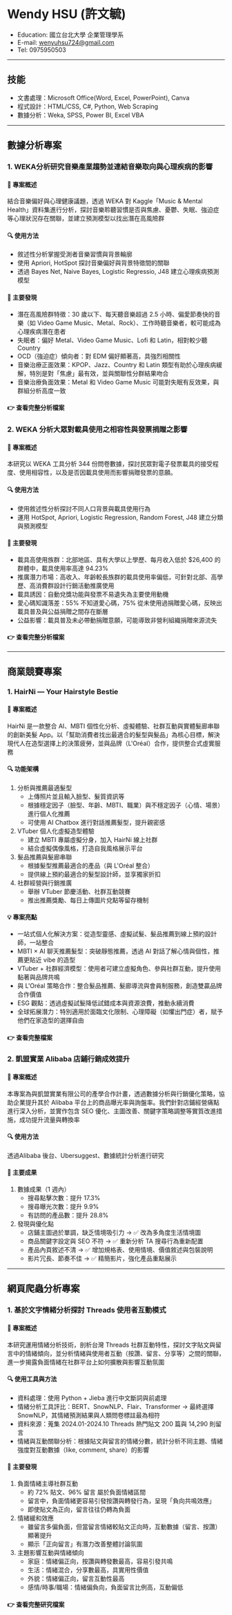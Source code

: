 # Wendy HSU (許文毓)
- Education: 國立台北大學 企業管理學系
- E-mail: wenyuhsu724@gmail.com
- Tel: 0975950503
---
## 技能
- 文書處理：Microsoft Office(Word, Excel, PowerPoint), Canva
- 程式設計：HTML/CSS, C#, Python, Web Scraping
- 數據分析：Weka, SPSS, Power BI, Excel VBA 
---
## 數據分析專案
### 1. WEKA分析研究音樂產業趨勢並連結音樂取向與心理疾病的影響
#### 🧠 專案概述  
結合音樂偏好與心理健康議題，透過 WEKA 對 Kaggle「Music & Mental Health」資料集進行分析，探討音樂聆聽習慣是否與焦慮、憂鬱、失眠、強迫症等心理狀況存在關聯，並建立預測模型以找出潛在高風險群
#### 🔍 使用方法
- 敘述性分析掌握受測者音樂習慣與背景輪廓
- 使用 Apriori, HotSpot 探討音樂偏好與背景特徵間的關聯
- 透過 Bayes Net, Naive Bayes, Logistic Regressio, J48 建立心理疾病預測模型  
#### 🌟 主要發現
- 潛在高風險群特徵：30 歲以下、每天聽音樂超過 2.5 小時、偏愛節奏快的音樂（如 Video Game Music、Metal、Rock）、工作時聽音樂者，較可能成為心理疾病潛在患者
- 失眠者：偏好 Metal、Video Game Music、Lofi 和 Latin，相對較少聽 Country
- OCD（強迫症）傾向者：對 EDM 偏好顯著高，具強烈相關性
- 音樂治療正面效果：KPOP、Jazz、Country 和 Latin 類型有助於心理疾病緩解，特別是對「焦慮」最有效，並與關聯性分群結果吻合
- 音樂治療負面效果：Metal 和 Video Game Music 可能對失眠有反效果，與群組分析高度一致      
#### 👉 查看完整分析檔案

### 2. WEKA 分析大眾對載具使用之相容性與發票捐贈之影響
#### 🧠 專案概述
本研究以 WEKA 工具分析 344 份問卷數據，探討民眾對電子發票載具的接受程度、使用相容性，以及是否因載具使用而影響捐贈發票的意願。  
#### 🔍 使用方法
- 使用敘述性分析探討不同人口背景與載具使用行為
- 運用 HotSpot, Apriori, Logistic Regression, Random Forest, J48 建立分類與預測模型
#### 🌟 主要發現
- 載具高使用族群：北部地區、具有大學以上學歷、每月收入低於 $26,400 的群體中，載具使用率高達 94.23%
- 推廣潛力市場：高收入、年齡較長族群的載具使用率偏低，可針對北部、高學歷、高消費群設計行銷活動推廣使用
- 載具誘因：自動兌獎功能與發票不易遺失為主要使用動機
- 愛心碼知識落差：55% 不知道愛心碼，75% 從未使用過捐贈愛心碼，反映出載具普及與公益捐贈之間存在斷層
- 公益影響：載具普及未必帶動捐贈意願，可能導致非營利組織捐贈來源流失  
#### 👉 查看完整分析檔案
---
## 商業競賽專案
### 1. HairNi — Your Hairstyle Bestie
#### 🧠 專案概述
HairNi 是一款整合 AI、MBTI 個性化分析、虛擬體驗、社群互動與實體髮廊串聯的創新美髮 App。以「幫助消費者找出最適合的髮型與髮品」為核心目標，解決現代人在造型選擇上的決策疲勞，並與品牌（L'Oréal）合作，提供整合式虛實服務
#### 🔍 功能架構
1. 分析與推薦最適髮型
   - 上傳照片並且輸入臉型、髮質資訊等
   - 根據穩定因子（臉型、年齡、MBTI、職業）與不穩定因子（心情、場景）進行個人化推薦
   - 可使用 AI Chatbox 進行對話推薦髮型，提升親密感
2. VTuber 個人化虛擬造型體驗
   - 建立 MBTI 專屬虛擬分身，加入 HairNi 線上社群
   - 結合虛擬偶像風格，打造自我風格展示平台
3. 髮品推薦與髮廊串聯
   - 根據髮型推薦最適合的產品（與 L'Oréal 整合）
   - 提供線上預約最適合的髮型設計師，並享獨家折扣
4. 社群經營與行銷推廣
   - 舉辦 VTuber 節慶活動、社群互動競賽
   - 推出推薦獎勵、每日上傳圖片兌點等留存機制
#### 💡 專案亮點
- 一站式個人化解決方案：從造型靈感、虛擬試髮、髮品推薦到線上預約設計師，一站整合
- MBTI × AI 聊天推薦髮型：突破靜態推薦，透過 AI 對話了解心情與個性，推薦更貼近 vibe 的造型
- VTuber + 社群經濟模型：使用者可建立虛擬角色、參與社群互動，提升使用黏著與品牌共鳴
- 與 L'Oréal 策略合作：整合髮品推薦、髮廊導流與會員制服務，創造雙贏品牌合作價值
- ESG 觀點：透過虛擬試髮降低試錯成本與資源浪費，推動永續消費
- 全球拓展潛力：特別適用於面臨文化限制、心理障礙（如懼出門症）者，賦予他們在家造型的選擇自由
#### 👉 查看完整檔案

### 2. 凱盟實業 Alibaba 店鋪行銷成效提升
#### 🧠 專案概述
本專案為與凱盟實業有限公司的產學合作計畫，透過數據分析與行銷優化策略，協助企業提升其於 Alibaba 平台上的商品曝光率與詢盤率。我們針對店鋪經營痛點進行深入分析，並實作包含 SEO 優化、主圖改善、關鍵字策略調整等實質改進措施，成功提升流量與轉換率
#### 🔍 使用方法
透過Alibaba 後台、Ubersuggest、數據統計分析進行研究
#### 🌟 主要成果
1. 數據成果（1 週內）
   - 搜尋點擊次數：提升 17.3%
   - 搜尋曝光次數：提升 9.9%
   - 有訪問的產品數：提升 28.8%
2. 發現與優化點
   - 店鋪主圖過於單調，缺乏情境吸引力 → ✅ 改為多角度生活情境圖
   - 商品關鍵字設定與 SEO 不符 → ✅ 重新分析 TA 搜尋行為重新配置
   - 產品內頁敘述不清 → ✅ 增加規格表、使用情境、價值敘述與包裝說明
   - 影片冗長、節奏不佳 → ✅ 精簡影片，強化產品重點展示

---
## 網頁爬蟲分析專案
### 1. 基於文字情緒分析探討 Threads 使用者互動模式
#### 🧠 專案概述
本研究運用情緒分析技術，剖析台灣 Threads 社群互動特性，探討文字貼文與留言中的情緒傾向，並分析情緒與使用者互動（按讚、留言、分享等）之間的關聯，進一步揭露負面情緒在社群平台上如何擴散與影響互動氛圍
#### 🔍 使用工具與方法
- 資料處理：使用 Python + Jieba 進行中文斷詞與前處理
- 情緒分析工具評比：BERT、SnowNLP、Flair、Transformer
→ 最終選擇 SnowNLP，其情緒預測結果與人類問卷標註最為相符
- 資料來源：蒐集 2024.01-2024.10 Threads 熱門貼文 200 篇與 14,290 則留言
- 情緒與互動關聯分析：根據貼文與留言的情緒分數，統計分析不同主題、情緒強度對互動數據（like, comment, share）的影響
#### 🌟 主要發現
1. 負面情緒主導社群互動
   - 約 72% 貼文、96% 留言 屬於負面情緒區間
   - 留言中，負面情緒更容易引發按讚與轉發行為，呈現「負向共鳴效應」
   - 即使貼文為正向，留言往往仍轉為負面
2. 情緒緩和效應
   - 雖留言多偏負面，但當留言情緒較貼文正向時，互動數據（留言、按讚）顯著提升
   - 顯示「正向留言」有潛力改善整體討論氛圍
3. 主題影響互動與情緒傾向
   - 家庭：情緒偏正向，按讚與轉發數最高，容易引發共鳴
   - 生活：情緒混合，分享數最高，具實用性價值
   - 外貌：情緒偏正向，留言互動性最高
   - 感情/時事/職場：情緒偏負向，負面留言比例高，互動偏低
#### 👉 查看完整研究檔案  


 

